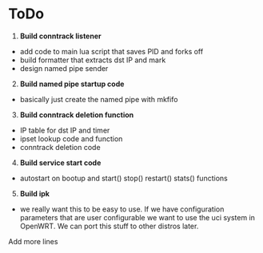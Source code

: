 # ToDo

1. **Build conntrack listener**

* add code to main lua script that saves PID and forks off
* build formatter that extracts dst IP and mark
* design named pipe sender

2. **Build named pipe startup code**

* basically just create the named pipe with mkfifo

3. **Build conntrack deletion function**

* IP table for dst IP and timer
* ipset lookup code and function
* conntrack deletion code

4. **Build service start code**

* autostart on bootup and start() stop() restart() stats() functions

5. **Build ipk**

* we really want this to be easy to use. If we have configuration parameters that are user configurable we want to use the uci system in OpenWRT. We can port this stuff to other distros later.


Add more lines
